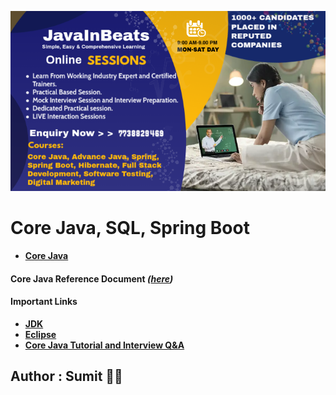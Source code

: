 ![alt text](https://github.com/snjava/git-github-demo/blob/main/JIB_Adv1.png)
 
 # Core Java, SQL, Spring Boot

* **[Core Java](https://github.com/snjava/FSD-141223/tree/main/code/corejava)**
#### Core Java Reference Document _([here](https://github.com/snjava/FSD-141223/blob/main/docs/CoreJava.docx))_


#### Important Links

* **[JDK](https://www.oracle.com/java/technologies/downloads/)**
* **[Eclipse](https://www.eclipse.org/downloads/download.php?file=/technology/epp/downloads/release/2022-12/R/eclipse-jee-2022-12-R-win32-x86_64.zip)**
* **[Core Java Tutorial and Interview Q&A](https://javainbeats.com/#/)**

## Author : Sumit :technologist:
